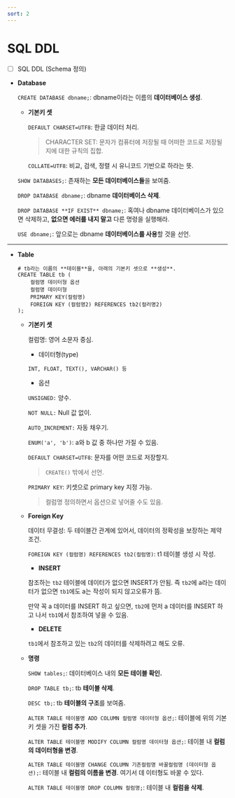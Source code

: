```yaml
---
sort: 2
---
```


# SQL DDL

- [ ] SQL DDL (Schema 정의)

- **Database**

    `CREATE DATABASE dbname;`: dbname이라는 이름의 **데이터베이스 생성**.

    - **기본키 셋**

        `DEFAULT CHARSET=UTF8`:  한글 데이터 처리.
        
        > CHARACTER SET: 문자가 컴퓨터에 저장될 때 어떠한 코드로 저장될지에 대한 규칙의 집합.
        
        `COLLATE=UTF8`: 비교, 검색, 정렬 시 유니코드 기반으로 하라는 뜻.

    `SHOW DATABASES;`: 존재하는 **모든 데이터베이스들**을 보여줌.

    `DROP DATABASE dbname;`: dbname **데이터베이스 삭제**.

    `DROP DATABASE **IF EXIST** dbname;`: 혹여나 dbname 데이터베이스가 있으면 삭제하고, **없으면 에러를 내지 말고** 다른 명령을 실행해라.

    `USE dbname;`: 앞으로는 dbname **데이터베이스를 사용**할 것을 선언.

---

- **Table**

    ```mysql
    # tb라는 이름의 **테이블**을, 아래의 기본키 셋으로 **생성**.
    CREATE TABLE tb (
    	컬럼명 데이터형 옵션
    	컬럼명 데이터형
    	PRIMARY KEY(컬럼명)
    	FOREIGN KEY (컬럼명2) REFERENCES tb2(컬러명2)
    );
    ```

    - **기본키 셋**

        컬럼명: 영어 소문자 중심.

        - 데이터형(type)

        `INT, FLOAT, TEXT(), VARCHAR() 등`

        - 옵션

        `UNSIGNED:` 양수.

        `NOT NULL:` Null 값 없이.

        `AUTO_INCREMENT:` 자동 채우기.

        `ENUM('a', 'b')`: a와 b 값 중 하나만 가질 수 있음.

        `DEFAULT CHARSET=UTF8`: 문자를 어떤 코드로 저장할지.

        > `CREATE()` 밖에서 선언.

        `PRIMARY KEY`: 키셋으로 primary key 지정 가능.

        > 컬럼명 정의하면서 옵션으로 넣어줄 수도 있음.

    - **Foreign Key**

        데이터 무결성: 두 테이블간 관계에 있어서, 데이터의 정확성을 보장하는 제약 조건.

        `FOREIGN KEY (컬럼명) REFERENCES tb2(컬럼명)`: t1 테이블 생성 시 작성.

        - **INSERT**

        참조하는 `tb2` 테이블에 데이터가 없으면 INSERT가 안됨. 즉 `tb2`에 a라는 데이터가 없으면 `tb1`에도 a는 작성이 되지 않고오류가 뜸.

        만약 꼭 a 데이터를 INSERT 하고 싶으면, `tb2`에 먼저 a 데이터를 INSERT 하고 나서 `tb1`에서 참조하여 넣을 수 있음.

        - **DELETE**

        `tb1`에서 참조하고 있는 `tb2`의 데이터를 삭제하려고 해도 오류.

    - **명령**

        `SHOW tables;`: 데이터베이스 내의 **모든 테이블 확인.**

        `DROP TABLE tb;`: tb **테이블 삭제**.

        `DESC tb;`: tb **테이블의 구조**를 보여줌.

        `ALTER TABLE 테이블명 ADD COLUMN 컬럼명 데이터형 옵션;`: 테이블에 위의 기본키 셋을 가진 **컬럼 추가**.

        `ALTER TABLE 테이블명 MODIFY COLUMN 컬럼명 데이터형 옵션;`: 테이블 내 **컬럼의 데이터형을 변경**.

        `ALTER TABLE 테이블명 CHANGE COLUMN 기존컬럼명 바꿀컬럼명 (데이터형 옵션);`: 테이블 내 **컬럼의 이름을 변경**. 여기서 데	이터형도 바꿀 수 있다.

        `ALTER TABLE 테이블명 DROP COLUMN 컬럼명;`: 테이블 내 **컬럼을 삭제**.